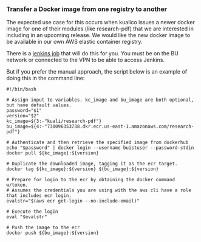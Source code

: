 ### Transfer a Docker image from one registry to another

The expected use case for this occurs when kualico issues a newer docker image for one of their modules (like research-pdf) that we are interested in including in an upcoming release.
We would like the new docker image to be available in our own AWS elastic container registry.

There is a [jenkins job](http://10.57.236.6:8080/view/Kuali-Pdf/job/kuali-pdf-1-update-docker-image/) that will do this for you. You must be on the BU network or connected to the VPN to be able to access Jenkins.

But if you prefer the manual approach, the script below is an example of doing this in the command line:

```
#!/bin/bash

# Assign input to variables. kc_image and bu_image are both optional, but have default values.
password="$1"
version="$2"
kc_image=${3:-"kuali/research-pdf"}
bu_image=${4:-"730096353738.dkr.ecr.us-east-1.amazonaws.com/research-pdf"}

# Authenticate and then retrieve the specified image from dockerhub
echo "$password" | docker login --username buistuser --password-stdin
docker pull ${kc_image}:${version}

# Duplicate the downloaded image, tagging it as the ecr target.
docker tag ${kc_image}:${version} ${bu_image}:${version}

# Prepare for login to the ecr by obtaining the docker command w/token.
# Assumes the credentials you are using with the aws cli have a role that includes ecr login.
evalstr="$(aws ecr get-login --no-include-email)"

# Execute the login
eval "$evalstr"

# Push the image to the ecr
docker push ${bu_image}:${version}
```

